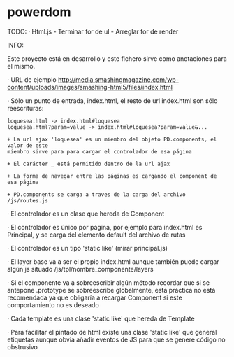 powerdom
========

TODO:
	· Html.js
	- Terminar for de ul
	- Arreglar for de render


INFO:

Este proyecto está en desarrollo y este fichero sirve como
anotaciones para el mismo.

· URL de ejemplo http://media.smashingmagazine.com/wp-content/uploads/images/smashing-html5/files/index.html

· Sólo un punto de entrada, index.html, el resto de url index.html
son sólo reescrituras:

	loquesea.html -> index.html#loquesea
	loquesea.html?param=value -> index.html#loquesea?param=value&...

	+ La url ajax 'loquesea' es un miembro del objeto PD.components, el valor de este
	miembro sirve para para cargar el controlador de esa página

	+ El carácter _ está permitido dentro de la url ajax

	+ La forma de navegar entre las páginas es cargando el component de esa página

	+ PD.components se carga a traves de la carga del archivo /js/routes.js

· El controlador es un clase que hereda de Component

· El controlador es único por página, por ejemplo para index.html es Principal,
y se carga del elemento default del archivo de rutas

· El controlador es un tipo 'static like' (mirar principal.js)

· El layer base va a ser el propio index.html aunque también puede cargar algún js
situado /js/tpl/nombre_componente/layers

· Si el componente va a sobreescribir algún método recordar que si se antepone .prototype
se sobreescribe globalmente, esta práctica no está recomendada ya que obligaría a recargar
Component si este comportamiento no es deseado

· Cada template es una clase 'static like' que hereda de Template

· Para facilitar el pintado de html existe una clase 'static like' que general etiquetas
aunque obvia añadir eventos de JS para que se genere código no obstrusivo